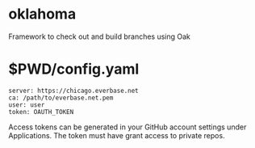 oklahoma
========

Framework to check out and build branches using Oak

# $PWD/config.yaml

```
server: https://chicago.everbase.net
ca: /path/to/everbase.net.pem
user: user
token: OAUTH_TOKEN
```

Access tokens can be generated in your GitHub account settings
under Applications. The token must have grant access to private repos.
